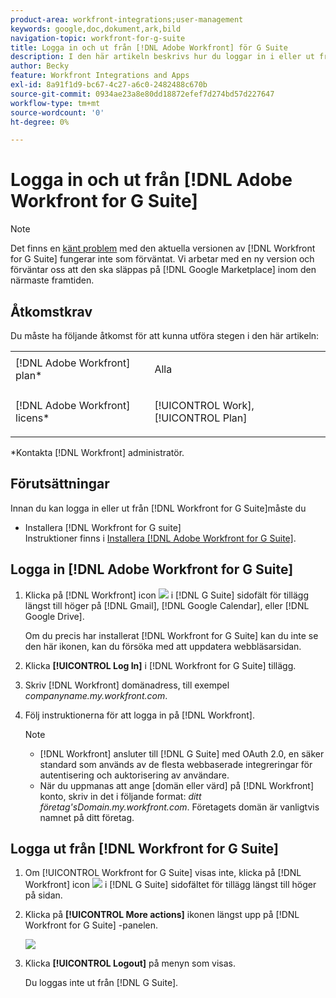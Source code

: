 ```yaml
---
product-area: workfront-integrations;user-management
keywords: google,doc,dokument,ark,bild
navigation-topic: workfront-for-g-suite
title: Logga in och ut från [!DNL Adobe Workfront] för G Suite
description: I den här artikeln beskrivs hur du loggar in i eller ut från [!DNL Adobe Workfront for] Integrering med G-sviten.
author: Becky
feature: Workfront Integrations and Apps
exl-id: 8a91f1d9-bc67-4c27-a6c0-2482488c670b
source-git-commit: 0934ae23a8e80dd18872efef7d274bd57d227647
workflow-type: tm+mt
source-wordcount: '0'
ht-degree: 0%

---
```


# Logga in och ut från [!DNL Adobe Workfront for G Suite]

>[!NOTE]
>
>Det finns en [känt problem](https://experienceleague.adobe.com/docs/workfront-known-issues/issues/new-workfront-experience/wf-current/wf-integrations-error-when-opening-wf-for-gsuite.html?lang=en) med den aktuella versionen av [!DNL Workfront for G Suite] fungerar inte som förväntat. Vi arbetar med en ny version och förväntar oss att den ska släppas på [!DNL Google Marketplace] inom den närmaste framtiden.

## Åtkomstkrav

Du måste ha följande åtkomst för att kunna utföra stegen i den här artikeln:

<table style="table-layout:auto"> 
 <col> 
 <col> 
 <tbody> 
  <tr> 
   <td role="rowheader">[!DNL Adobe Workfront] plan*</td> 
   <td> <p>Alla</p> </td> 
  </tr> 
  <tr> 
   <td role="rowheader">[!DNL Adobe Workfront] licens*</td> 
   <td> <p>[!UICONTROL Work], [!UICONTROL Plan]</p> </td> 
  </tr> 
   </tbody> 
</table>

&#42;Kontakta [!DNL Workfront] administratör.

## Förutsättningar

Innan du kan logga in eller ut från [!DNL Workfront for G Suite]måste du

* Installera [!DNL Workfront for G suite]\
   Instruktioner finns i [Installera [!DNL Adobe Workfront for G Suite]](../../workfront-integrations-and-apps/workfront-for-g-suite/install-workfront-for-gsuite.md).

## Logga in [!DNL Adobe Workfront for G Suite]

1. Klicka på [!DNL Workfront] icon ![](assets/wf-lion-icon.png) i [!DNL G Suite] sidofält för tillägg längst till höger på [!DNL Gmail], [!DNL Google Calendar], eller [!DNL Google Drive].

   Om du precis har installerat [!DNL Workfront for G Suite] kan du inte se den här ikonen, kan du försöka med att uppdatera webbläsarsidan.

1. Klicka **[!UICONTROL Log In]** i [!DNL Workfront for G Suite] tillägg.
1. Skriv [!DNL Workfront] domänadress, till exempel *companyname.my.workfront.com*.
1. Följ instruktionerna för att logga in på [!DNL Workfront].

   >[!NOTE]
   >
   >* [!DNL Workfront] ansluter till [!DNL G Suite] med OAuth 2.0, en säker standard som används av de flesta webbaserade integreringar för autentisering och auktorisering av användare.
   >* När du uppmanas att ange [domän eller värd] på [!DNL Workfront] konto, skriv in det i följande format: *ditt företag&#39;sDomain.my.workfront.com*. Företagets domän är vanligtvis namnet på ditt företag.



## Logga ut från [!DNL Workfront for G Suite]

1. Om [!UICONTROL Workfront for G Suite] visas inte, klicka på [!DNL Workfront] icon ![](assets/wf-lion-icon.png) i [!DNL G Suite] sidofältet för tillägg längst till höger på sidan.
1. Klicka på **[!UICONTROL More actions]** ikonen längst upp på [!DNL Workfront for G Suite] -panelen.

   ![](assets/more-actions-icon.png)

1. Klicka **[!UICONTROL Logout]** på menyn som visas.

   Du loggas inte ut från [!DNL G Suite].
